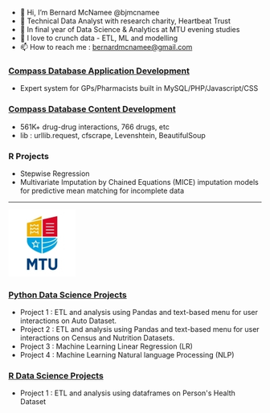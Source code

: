 - 👋 Hi, I’m Bernard McNamee @bjmcnamee<br>
- 👀 Technical Data Analyst with research charity, Heartbeat Trust<br>
- 🌱 In final year of Data Science & Analytics at MTU evening studies<br>
- 💞️ I love to crunch data - ETL, ML and modelling<br>
- 📫 How to reach me : <a href="mailto:bernardmcnamee@gmail.com">bernardmcnamee@gmail.com</a><br>

### [Compass Database Application Development](https://github.com/bjmcnamee/Compass_App_Dev)
- Expert system for GPs/Pharmacists built in MySQL/PHP/Javascript/CSS

### [Compass Database Content Development](https://github.com/bjmcnamee/Compass_Content_ETL)
- 561K+ drug-drug interactions, 766 drugs, etc
- lib : urllib.request, cfscrape, Levenshtein, BeautifulSoup

### R Projects
- Stepwise Regression
- Multivariate Imputation by Chained Equations (MICE) imputation models for predictive mean matching for incomplete data

-------------------------
![MTU Logo](/MTU_Logo.jpg)
### [Python Data Science Projects](https://github.com/bjmcnamee/MTU_Python_Projects)
- Project 1 : ETL and analysis using Pandas and text-based menu for user interactions on Auto Dataset.
- Project 2 : ETL and analysis using Pandas and text-based menu for user interactions on Census and Nutrition Datasets.
- Project 3 : Machine Learning Linear Regression (LR)
- Project 4 : Machine Learning Natural language Processing (NLP)

### [R Data Science Projects](https://github.com/bjmcnamee/MTU_R_Projects)
- Project 1 : ETL and analysis using dataframes on Person's Health Dataset
